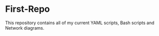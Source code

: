 # First-Repo
This repository contains all of my current YAML scripts, Bash scripts and Network diagrams.

